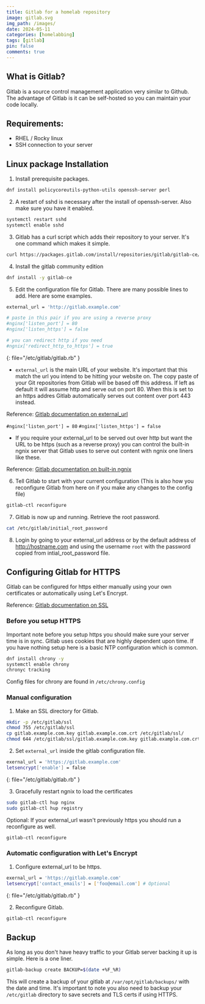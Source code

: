 ```yaml
---
title: Gitlab for a homelab repository
image: gitlab.svg
img_path: /images/
date: 2024-05-11
categories: [homelabbing]
tags: [gitlab]
pin: false
comments: true
---
```


## What is Gitlab?

Gitlab is a source control management application very similar to Github. The advantage of Gitlab is it can be self-hosted so you can maintain your code locally.

## Requirements:
- RHEL / Rocky linux
- SSH connection to your server

## Linux package Installation

1. Install prerequisite packages.

 ```bash
 dnf install policycoreutils-python-utils openssh-server perl
 ```

2. A restart of sshd is necessary after the install of openssh-server. Also make sure you have it enabled.

```bash
systemctl restart sshd
systemctl enable sshd
```

3. Gitlab has a curl script which adds their repository to your server. It's one command which makes it simple.

```bash
curl https://packages.gitlab.com/install/repositories/gitlab/gitlab-ce/script.rpm.sh | bash
```

4. Install the gitlab community edition

```bash
dnf install -y gitlab-ce
```

5. Edit the configuration file for Gitlab. There are many possible lines to add. Here are some examples.



```bash
external_url = 'http://gitlab.example.com'

# paste in this pair if you are using a reverse proxy
#nginx['listen_port'] = 80
#nginx['listen_https'] = false

# you can redirect http if you need
#ngnix['redirect_http_to_https'] = true
```
{: file="/etc/gitlab/gitlab.rb" }

* `external_url` is the main URL of your website. It's important that this match the url you intend to be hitting your website on. The copy paste of your Git repositories from Gitlab will be based off this address. If left as default it will assume http and serve out on port 80. When this is set to an https addres Gitlab automatically serves out content over port 443 instead.

Reference: [Gitlab documentation on external_url](https://docs.gitlab.com/omnibus/settings/configuration.html#configure-the-external-url-for-gitlab)

`#nginx['listen_port'] = 80` 
`#nginx['listen_https'] = false`
* If you require your external_url to be served out over http but want the URL to be https (such as a reverse proxy) you can control the built-in ngnix server that Gitlab uses to serve out content with ngnix one liners like these. 

Reference: [Gitlab documentation on built-in ngnix](https://docs.gitlab.com/omnibus/settings/nginx.html#configuring-proxy-protocol)

6. Tell Gitlab to start with your current configuration (This is also how you reconfigure Gitlab from here on if you make any changes to the config file)

```bash
gitlab-ctl reconfigure
```

7. Gitlab is now up and running. Retrieve the root password.

```bash
cat /etc/gitlab/initial_root_password
```

8. Login by going to your external_url address or by the default address of http://hostname.com and using the username `root` with the password copied from intial_root_password file.

## Configuring Gitlab for HTTPS

Gitlab can be configured for https either manually using your own certificates or automatically using Let's Encrypt.

Reference: [Gitlab documentation on SSL](https://docs.gitlab.com/omnibus/settings/ssl/)

### Before you setup HTTPS

Important note before you setup https you should make sure your server time is in sync. Gitlab uses cookies that are highly dependent upon time. If you have nothing setup here is a basic NTP configuration which is common.

```bash
dnf install chrony -y
systemctl enable chrony
chronyc tracking
```

Config files for chrony are found in `/etc/chrony.config`

### Manual configuration

1. Make an SSL directory for Gitlab.

```bash
mkdir -p /etc/gitlab/ssl
chmod 755 /etc/gitlab/ssl
cp gitlab.example.com.key gitlab.example.com.crt /etc/gitlab/ssl/
chmod 644 /etc/gitlab/ssl/gitlab.example.com.key gitlab.example.com.crt
```

2. Set `external_url` inside the gitlab configuration file.


```bash
exernal_url = 'https://gitlab.example.com'
letsencrypt['enable'] = false
```
{: file="/etc/gitlab/gitlab.rb" }

3. Gracefully restart ngnix to load the certificates

```bash
sudo gitlab-ctl hup nginx
sudo gitlab-ctl hup registry
```

Optional: If your external_url wasn't previously https you should run a reconfigure as well.

```bash
gitlab-ctl reconfigure
```

### Automatic configuration with Let's Encrypt

1. Configure external_url to be https.

```bash
exernal_url = 'https://gitlab.example.com'
letsencrypt['contact_emails'] = ['foo@email.com'] # Optional
```
{: file="/etc/gitlab/gitlab.rb" }

2. Reconfigure Gitlab.

```bash
gitlab-ctl reconfigure
```


## Backup

As long as you don't have heavy traffic to your Gitlab server backing it up is simple. Here is a one liner.

```bash
gitlab-backup create BACKUP=$(date +%F_%R)
```

This will create a backup of your gitlab at  `/var/opt/gitlab/backups/` with the date and time. It's important to note you also need to backup your `/etc/gitlab` directory to save secrets and TLS certs if using HTTPS.
